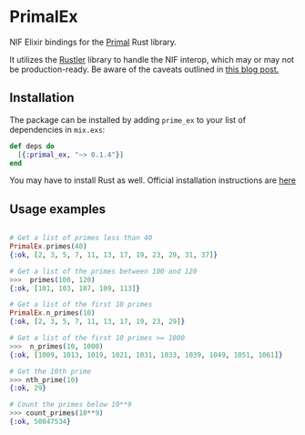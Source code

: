# PrimalEx

NIF Elixir bindings for the [Primal](https://github.com/huonw/primal) Rust library.

It utilizes the [Rustler](https://github.com/hansihe/rustler) library to handle the NIF interop, which may or may not be production-ready. Be aware of the caveats outlined in [this blog post.](http://hansihe.com/2017/02/05/rustler-safe-erlang-elixir-nifs-in-rust.html)

## Installation
The package can be installed
by adding `prime_ex` to your list of dependencies in `mix.exs`:

```elixir
def deps do
  [{:primal_ex, "~> 0.1.4"}]
end
```

You may have to install Rust as well. Official installation instructions are [here](https://www.rust-lang.org/en-US/install.html)

## Usage examples

```elixir

# Get a list of primes less than 40
PrimalEx.primes(40)
{:ok, [2, 3, 5, 7, 11, 13, 17, 19, 23, 29, 31, 37]}

# Get a list of the primes between 100 and 120
>>>  primes(100, 120)
{:ok, [101, 103, 107, 109, 113]}

# Get a list of the first 10 primes
PrimalEx.n_primes(10)
{:ok, [2, 3, 5, 7, 11, 13, 17, 19, 23, 29]}

# Get a list of the first 10 primes >= 1000
>>>  n_primes(10, 1000)
{:ok, [1009, 1013, 1019, 1021, 1031, 1033, 1039, 1049, 1051, 1061]}

# Get the 10th prime
>>> nth_prime(10)
{:ok, 29}

# Count the primes below 10**9
>>> count_primes(10**9)
{:ok, 50847534}


```

